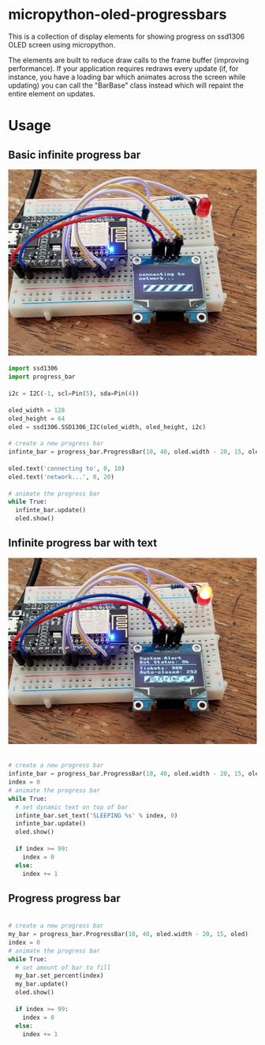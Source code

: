 # micropython-oled-progressbars
This is a collection of display elements for showing progress on ssd1306 OLED screen using micropython.

The elements are built to reduce draw calls to the frame buffer (improving performance).
If your application requires redraws every update (if, for instance, you have a loading bar which animates across the screen while updating) you can call the "BarBase" class instead which will repaint the entire element on updates.

# Usage

## Basic infinite progress bar
![Basic Infinite Bar](/images/basic.jpg)
```python
import ssd1306
import progress_bar

i2c = I2C(-1, scl=Pin(5), sda=Pin(4))

oled_width = 128
oled_height = 64
oled = ssd1306.SSD1306_I2C(oled_width, oled_height, i2c)

# create a new progress bar
infinte_bar = progress_bar.ProgressBar(10, 40, oled.width - 20, 15, oled)

oled.text('connecting to', 0, 10)
oled.text('network...', 0, 20)

# animate the progress bar
while True:
  infinte_bar.update()
  oled.show()
```

## Infinite progress bar with text
![Infinite Bar With Text](/images/text.jpg)
```python

# create a new progress bar
infinte_bar = progress_bar.ProgressBar(10, 40, oled.width - 20, 15, oled)
index = 0
# animate the progress bar
while True:
  # set dynamic text on top of bar
  infinte_bar.set_text('SLEEPING %s' % index, 0)
  infinte_bar.update()
  oled.show()
  
  if index >= 99:
    index = 0
  else:
    index += 1
```

## Progress progress bar
```python

# create a new progress bar
my_bar = progress_bar.ProgressBar(10, 40, oled.width - 20, 15, oled)
index = 0
# animate the progress bar
while True:
  # set amount of bar to fill
  my_bar.set_percent(index)
  my_bar.update()
  oled.show()
  
  if index >= 99:
    index = 0
  else:
    index += 1
```
